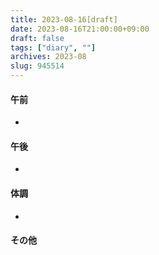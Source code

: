 ```yaml
---
title: 2023-08-16[draft]
date: 2023-08-16T21:00:00+09:00
draft: false
tags: ["diary", ""]
archives: 2023-08
slug: 945514
---
```

#### 午前
- 
#### 午後
- 
#### 体調
- 
#### その他